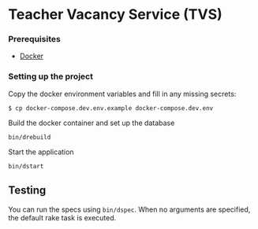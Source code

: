# Teacher Vacancy Service (TVS)

### Prerequisites
 - [Docker](https://docs.docker.com/docker-for-mac)


### Setting up the project

Copy the docker environment variables and fill in any missing secrets:

```
$ cp docker-compose.dev.env.example docker-compose.dev.env
```

Build the docker container and set up the database

`bin/drebuild`


Start the application

`bin/dstart`

## Testing

You can run the specs using `bin/dspec`.
When no arguments are specified, the default rake task is executed.
